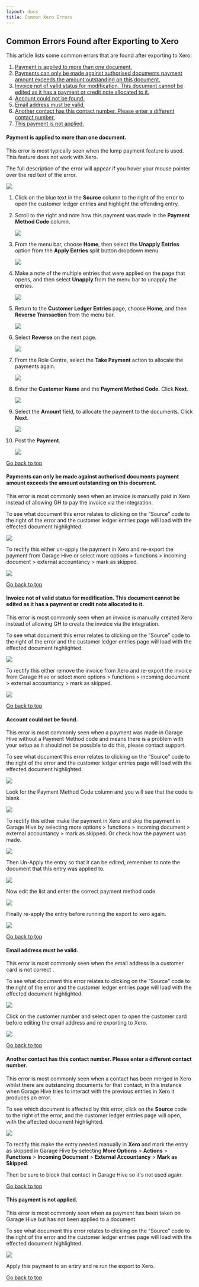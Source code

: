 ```yaml
---
layout: docs
title: Common Xero Errors
---
```


<a name="top"></a>

## Common Errors Found after Exporting to Xero 
This article lists some common errors that are found after exporting to Xero:

1. [Payment is applied to more than one document&#46;](#payment-is-applied-to-more-than-one-document)
2. [Payments can only be made against authorised documents payment amount exceeds the amount outstanding on this document&#46;](#payments-can-only-be-made-against-authorised-documents-payment-amount-exceeds-the-amount-outstanding-on-this-document)
3. [Invoice not of valid status for modification&#46; This document cannot be edited as it has a payment or credit note allocated to it&#46;](#invoice-not-of-valid-status-for-modification-this-document-cannot-be-edited-as-it-has-a-payment-or-credit-note-allocated-to-it)
4. [Account could not be found&#46;](#account-could-not-be-found)
5. [Email address must be valid.](#email-address-must-be-valid)
6. [Another contact has this contact number&#46; Please enter a different contact number&#46;](#another-contact-has-this-contact-number-please-enter-a-different-contact-number)
7. [This payment is not applied&#46;](#this-payment-is-not-applied)


#### Payment is applied to more than one document.
This error is most typically seen when the lump payment feature is used. This feature does not work with Xero.

The full description of the error will appear if you hover your mouse pointer over the red text of the error.

   ![](media/xero-payment-is-applied-to-more-than-one-document.png)

1. Click on the blue text in the **Source** column to the right of the error to open the customer ledger entries and highlight the offending entry.
2. Scroll to the right and note how this payment was made in the **Payment Method Code** column.

   ![](media/xero-cust-ledger-entries2.png)

3. From the menu bar, choose **Home**, then  select the **Unapply Entries** option from the **Apply Entries** split button dropdown menu.

   ![](media/garagehive-process-unapply-entries.png)

3. Make a note of the multiple entries that were applied on the page that opens, and then select **Unapply** from the menu bar to unapply the entries.

   ![](media/xero-unapply-cust-ledger-entries.png)

4. Return to the **Customer Ledger Entries** page, choose **Home**, and then **Reverse Transaction** from the menu bar.

   ![](media/garagehive-cust-ledger-entries-reverse-trx.png)

5. Select **Reverse** on the next page. 

   ![](media/garagehive-cust-ledger-entries-reverse-trx2.png)

6. From the Role Centre, select the **Take Payment** action to allocate the payments again.

   ![](media/garagehive-take-payment-role-centre.png)

7. Enter the **Customer Name** and the **Payment Method Code**. Click **Next**. 

   ![](media/garagehive-take-payment-role-centre2.png)

8. Select the **Amount** field, to allocate the payment to the documents. Click **Next**.

   ![](media/garagehive-take-payment-role-centre3.png)

9. Post the **Payment**.

   ![](media/garagehive-take-payment-role-centre4.png)


[Go back to top](#top)

#### Payments can only be made against authorised documents payment amount exceeds the amount outstanding on this document.
This error is most commonly seen when an invoice is manually paid in Xero instead of allowing GH to pay the invoice via the integration. 

To see what document this error relates to clicking on the “Source” code to the right of the error and the customer ledger entries page will load with the effected document highlighted. 

   ![](media/xero-error-source.png)

To rectify this either un-apply the payment in Xero and re-export the payment from Garage Hive or select more options > functions > incoming document > external accountancy > mark as skipped.

   ![](media/xero-mark-as-skipped.gif)


[Go back to top](#top)

#### Invoice not of valid status for modification. This document cannot be edited as it has a payment or credit note allocated to it.
This error is most commonly seen when an invoice is manually created Xero instead of allowing GH to create the invoice via the integration. 

To see what document this error relates to clicking on the “Source” code to the right of the error and the customer ledger entries page will load with the effected document highlighted. 

   ![](media/xero-error-source.png)

To rectify this either remove the invoice from Xero and re-export the invoice from Garage Hive or select more options > functions > incoming document > external accountancy > mark as skipped.

   ![](media/xero-mark-as-skipped.gif)


[Go back to top](#top)

#### Account could not be found.
This error is most commonly seen when a payment was made in Garage Hive without a Payment Method code and means there is a problem with your setup as it should not be possible to do this, please contact support. 

To see what document this error relates to clicking on the “Source” code to the right of the error and the customer ledger entries page will load with the effected document highlighted.

   ![](media/xero-error-source.png)

Look for the Payment Method Code column and you will see that the code is blank.

   ![](media/blank-payment-code.png)

To rectify this either make the payment in Xero and skip the payment in Garage Hive by selecting more options > functions > incoming document > external accountancy > mark as skipped. 
Or check how the payment was made.

   ![](media/check-payment-entry.gif)

Then Un-Apply the entry so that it can be edited, remember to note the document that this entry was applied to.

   ![](media/xero-unapply-cust-ledger-entries.gif)

Now edit the list and enter the correct payment method code. 

   ![](media/xero-edit-payment-method-code.gif)

Finally re-apply the entry before running the export to xero again.

   ![](media/xero-apply-entries.gif)


[Go back to top](#top)

#### Email address must be valid.
This error is most commonly seen when the email address in a customer card is not correct . 

To see what document this error relates to clicking on the “Source” code to the right of the error and the customer ledger entries page will load with the effected document highlighted.

   ![](media/xero-error-source.png)

Click on the customer number and select open to open the customer card before editing the email address and re exporting to Xero.

   ![](media/xero-cust-ledger-entries-open-customer-card.png)


[Go back to top](#top)

#### Another contact has this contact number. Please enter a different contact number.
This error is most commonly seen when a contact has been merged in Xero whilst there are outstanding documents for that contact, in this instance when Garage Hive tries to interact with the previous entries in Xero it produces an error. 

To see which document is affected by this error, click on the **Source** code to the right of the error, and the customer ledger entries page will open, with the affected document highlighted. 

   ![](media/xero-error-source.png)

To rectify this make the entry needed manually in **Xero** and mark the entry as skipped in Garage Hive by selecting **More Options** > **Actions** > **Functions** > **Incoming Document** > **External Accountancy** > **Mark as Skipped**.

Then be sure to block that contact in Garage Hive so it's not used again.


[Go back to top](#top)

#### This payment is not applied.
This error is most commonly seen when aa payment has been taken on Garage Hive but has not been applied to a document. 

To see what document this error relates to clicking on the “Source” code to the right of the error and the customer ledger entries page will load with the effected document highlighted. 

   ![](media/xero-error-source.png)

Apply this payment to an entry and re run the export to Xero.


[Go back to top](#top)
     	 	 